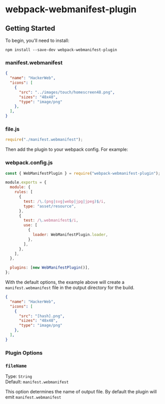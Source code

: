 # webpack-webmanifest-plugin

## Getting Started

To begin, you'll need to install:

```console
npm install --save-dev webpack-webmanifest-plugin
```

### manifest.webmanifest
```json
{
  "name": "HackerWeb",
  "icons": [
    {
      "src": "../images/touch/homescreen48.png",
      "sizes": "48x48",
      "type": "image/png"
    },
  ],
}
```

### file.js
```js
require("./manifest.webmanifest");
```

Then add the plugin to your webpack config. For example:

### webpack.config.js
```js
const { WebManifestPlugin } = require("webpack-webmanifest-plugin");

module.exports = {
  module: {
    rules: [
      {
        test: /\.(png|svg|webp|jpg|jpeg)$/i,
        type: "asset/resource",
      },
      {
        test: /\.webmanifest$/i,
        use: [
          {
            loader: WebManifestPlugin.loader,
          },
        ],
      },
    ],
  },

  plugins: [new WebManifestPlugin()],
};
```

With the default options, the example above will create a `manifest.webmanifest` file in the output directory for the build.

```json
{
  "name": "HackerWeb",
  "icons": [
    {
      "src": "[hash].png",
      "sizes": "48x48",
      "type": "image/png"
    },
  ],
}
```

### Plugin Options

### `fileName`

Type: `String`<br>
Default: `manifest.webmanifest`

This option determines the name of output file. By default the plugin will emit `manifest.webmanifest`
